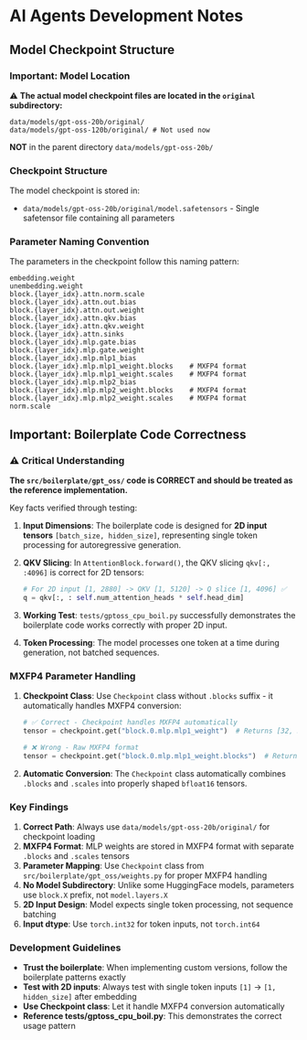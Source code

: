 # AI Agents Development Notes

## Model Checkpoint Structure

### Important: Model Location

⚠️ **The actual model checkpoint files are located in the `original` subdirectory:**

```
data/models/gpt-oss-20b/original/
data/models/gpt-oss-120b/original/ # Not used now
```

**NOT** in the parent directory `data/models/gpt-oss-20b/`

### Checkpoint Structure

The model checkpoint is stored in:

- `data/models/gpt-oss-20b/original/model.safetensors` - Single safetensor file containing all parameters

### Parameter Naming Convention

The parameters in the checkpoint follow this naming pattern:

```
embedding.weight
unembedding.weight
block.{layer_idx}.attn.norm.scale
block.{layer_idx}.attn.out.bias
block.{layer_idx}.attn.out.weight
block.{layer_idx}.attn.qkv.bias
block.{layer_idx}.attn.qkv.weight
block.{layer_idx}.attn.sinks
block.{layer_idx}.mlp.gate.bias
block.{layer_idx}.mlp.gate.weight
block.{layer_idx}.mlp.mlp1_bias
block.{layer_idx}.mlp.mlp1_weight.blocks    # MXFP4 format
block.{layer_idx}.mlp.mlp1_weight.scales    # MXFP4 format
block.{layer_idx}.mlp.mlp2_bias
block.{layer_idx}.mlp.mlp2_weight.blocks    # MXFP4 format
block.{layer_idx}.mlp.mlp2_weight.scales    # MXFP4 format
norm.scale
```

## Important: Boilerplate Code Correctness

### ⚠️ Critical Understanding

**The `src/boilerplate/gpt_oss/` code is CORRECT and should be treated as the reference implementation.**

Key facts verified through testing:

1. **Input Dimensions**: The boilerplate code is designed for **2D input tensors** `[batch_size, hidden_size]`, representing single token processing for autoregressive generation.

2. **QKV Slicing**: In `AttentionBlock.forward()`, the QKV slicing `qkv[:, :4096]` is correct for 2D tensors:

   ```python
   # For 2D input [1, 2880] -> QKV [1, 5120] -> Q slice [1, 4096] ✅
   q = qkv[:, : self.num_attention_heads * self.head_dim]
   ```

3. **Working Test**: `tests/gptoss_cpu_boil.py` successfully demonstrates the boilerplate code works correctly with proper 2D input.

4. **Token Processing**: The model processes one token at a time during generation, not batched sequences.

### MXFP4 Parameter Handling

1. **Checkpoint Class**: Use `Checkpoint` class without `.blocks` suffix - it automatically handles MXFP4 conversion:

   ```python
   # ✅ Correct - Checkpoint handles MXFP4 automatically
   tensor = checkpoint.get("block.0.mlp.mlp1_weight")  # Returns [32, 5760, 2880], bfloat16

   # ❌ Wrong - Raw MXFP4 format
   tensor = checkpoint.get("block.0.mlp.mlp1_weight.blocks")  # Returns [32, 5760, 90, 16], uint8
   ```

2. **Automatic Conversion**: The `Checkpoint` class automatically combines `.blocks` and `.scales` into properly shaped `bfloat16` tensors.

### Key Findings

1. **Correct Path**: Always use `data/models/gpt-oss-20b/original/` for checkpoint loading
2. **MXFP4 Format**: MLP weights are stored in MXFP4 format with separate `.blocks` and `.scales` tensors
3. **Parameter Mapping**: Use `Checkpoint` class from `src/boilerplate/gpt_oss/weights.py` for proper MXFP4 handling
4. **No Model Subdirectory**: Unlike some HuggingFace models, parameters use `block.X` prefix, not `model.layers.X`
5. **2D Input Design**: Model expects single token processing, not sequence batching
6. **Input dtype**: Use `torch.int32` for token inputs, not `torch.int64`

### Development Guidelines

- **Trust the boilerplate**: When implementing custom versions, follow the boilerplate patterns exactly
- **Test with 2D inputs**: Always test with single token inputs `[1]` -> `[1, hidden_size]` after embedding
- **Use Checkpoint class**: Let it handle MXFP4 conversion automatically
- **Reference tests/gptoss_cpu_boil.py**: This demonstrates the correct usage pattern

